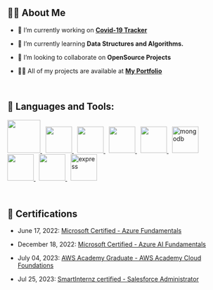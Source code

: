 ## 🙋‍♂️ About Me

- 🔭 I’m currently working on **[Covid-19 Tracker](https://covid-19-tracker-e4bda.web.app/)**

- 🌱 I’m currently learning **Data Structures and Algorithms.**

- 👯 I’m looking to collaborate on **OpenSource Projects**

- 👨‍💻 All of my projects are available at **[My Portfolio](https://shc-0.github.io/portfolio/)**

<br/>

## 🚀 Languages and Tools:

<p align="left"> 
    <a style="padding-right:8px;" href="https://www.java.com" target="_blank"> <img src="https://icon.icepanel.io/Technology/svg/Java.svg" width="75" height="75"/> </a>
    <a style="padding-right:8px;" href="https://reactjs.org/" target="_blank"> <img src="https://icon.icepanel.io/Technology/svg/React.svg" width="60" height="60"/> </a>
    <a style="padding-right:8px;" href="https://developer.mozilla.org/en-US/docs/Web/JavaScript" target="_blank"> <img src="https://icon.icepanel.io/Technology/svg/JavaScript.svg" width="60" height="60"/> </a> 
    <a style="padding-right:8px;" href="https://nodejs.org" target="_blank"> <img src="https://icon.icepanel.io/Technology/svg/Node.js.svg" width="60" height="60"/> </a> 
    <a style="padding-right:8px;" href="https://www.mysql.com/" target="_blank"> <img src="https://icon.icepanel.io/Technology/svg/MySQL.svg" width="60" height="60"/> </a>
    <a style="padding-right:8px;" href="https://www.mongodb.com/" target="_blank"> <img src="https://icon.icepanel.io/Technology/svg/MongoDB.svg" alt="mongodb" width="60" height="60"/> </a> 
    <a style="padding-right:8px;" href="https://firebase.google.com/" target="_blank"> <img src="https://icon.icepanel.io/Technology/svg/Firebase.svg" width="60" height="60"/> </a> 
    <a style="padding-right:8px;" href="https://git-scm.com/" target="_blank"> <img src="https://icon.icepanel.io/Technology/svg/Git.svg" width="60" height="60"/> </a> 
    <a style="padding-right:8px;" href="https://expressjs.com" target="_blank"> <img src="https://icon.icepanel.io/Technology/png-shadow-512/Express.png" alt="express" width="60" height="60"/> </a>
</p>

<div data-iframe-width="150" data-iframe-height="270" data-share-badge-id="9cd81fc6-8e37-4530-a413-38b9bfe4caf9" data-share-badge-host="https://www.credly.com"></div><script type="text/javascript" async src="//cdn.credly.com/assets/utilities/embed.js"></script>

<br/>

## 📜 Certifications

- June 17, 2022: [Microsoft Certified - Azure Fundamentals](https://www.credly.com/badges/9cd81fc6-8e37-4530-a413-38b9bfe4caf9/public_url)

- December 18, 2022: [Microsoft Certified - Azure AI Fundamentals](https://www.credly.com/badges/24025ac9-6efd-4a1d-bd30-b879b3864136/public_url)

- July 04, 2023: [AWS Academy Graduate - AWS Academy Cloud Foundations](https://www.credly.com/badges/3dc6a23d-be1d-48ca-9091-1acce6f3f774/public_url)

- Jul 25, 2023: [SmartInternz certified - Salesforce Administrator](https://smartinternz.com/internships/salesforce_ext/7fe7bd84b1b7c7c1fe65a94802e0f31e)